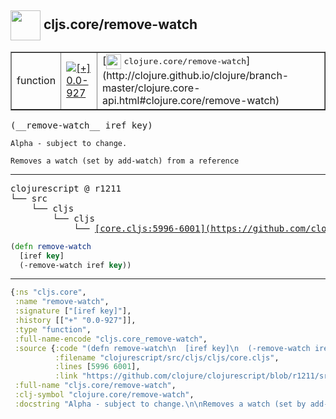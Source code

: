 ## <img width="48px" valign="middle" src="http://i.imgur.com/Hi20huC.png"> cljs.core/remove-watch

 <table border="1">
<tr>
<td>function</td>
<td><a href="https://github.com/cljsinfo/api-refs/tree/0.0-927"><img valign="middle" alt="[+] 0.0-927" src="https://img.shields.io/badge/+-0.0--927-lightgrey.svg"></a> </td>
<td>
[<img height="24px" valign="middle" src="http://i.imgur.com/1GjPKvB.png"> <samp>clojure.core/remove-watch</samp>](http://clojure.github.io/clojure/branch-master/clojure.core-api.html#clojure.core/remove-watch)
</td>
</tr>
</table>

 <samp>
(__remove-watch__ iref key)<br>
</samp>

```
Alpha - subject to change.

Removes a watch (set by add-watch) from a reference
```

---

 <pre>
clojurescript @ r1211
└── src
    └── cljs
        └── cljs
            └── <ins>[core.cljs:5996-6001](https://github.com/clojure/clojurescript/blob/r1211/src/cljs/cljs/core.cljs#L5996-L6001)</ins>
</pre>

```clj
(defn remove-watch
  [iref key]
  (-remove-watch iref key))
```


---

```clj
{:ns "cljs.core",
 :name "remove-watch",
 :signature ["[iref key]"],
 :history [["+" "0.0-927"]],
 :type "function",
 :full-name-encode "cljs.core_remove-watch",
 :source {:code "(defn remove-watch\n  [iref key]\n  (-remove-watch iref key))",
          :filename "clojurescript/src/cljs/cljs/core.cljs",
          :lines [5996 6001],
          :link "https://github.com/clojure/clojurescript/blob/r1211/src/cljs/cljs/core.cljs#L5996-L6001"},
 :full-name "cljs.core/remove-watch",
 :clj-symbol "clojure.core/remove-watch",
 :docstring "Alpha - subject to change.\n\nRemoves a watch (set by add-watch) from a reference"}

```
